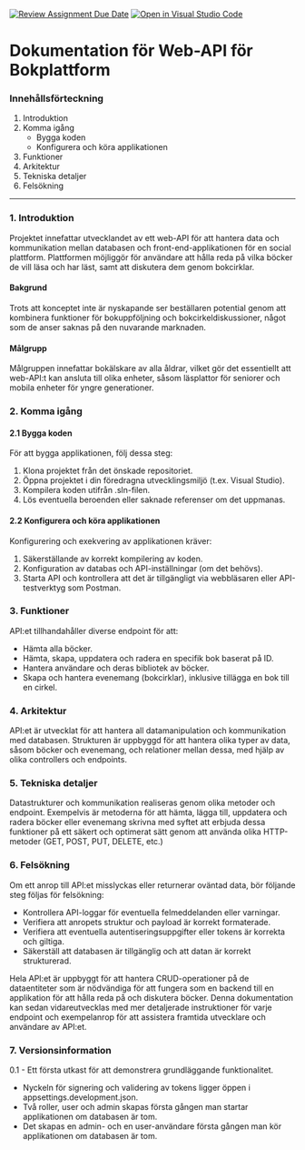 [![Review Assignment Due Date](https://classroom.github.com/assets/deadline-readme-button-24ddc0f5d75046c5622901739e7c5dd533143b0c8e959d652212380cedb1ea36.svg)](https://classroom.github.com/a/Zt3HBBxP)
[![Open in Visual Studio Code](https://classroom.github.com/assets/open-in-vscode-718a45dd9cf7e7f842a935f5ebbe5719a5e09af4491e668f4dbf3b35d5cca122.svg)](https://classroom.github.com/online_ide?assignment_repo_id=12037885&assignment_repo_type=AssignmentRepo)
# Dokumentation för Web-API för Bokplattform

### Innehållsförteckning

1. Introduktion
2. Komma igång
   - Bygga koden
   - Konfigurera och köra applikationen
3. Funktioner
4. Arkitektur
5. Tekniska detaljer
6. Felsökning

---

### 1. Introduktion

Projektet innefattar utvecklandet av ett web-API för att hantera data och kommunikation mellan databasen och front-end-applikationen för en social plattform. Plattformen möjliggör för användare att hålla reda på vilka böcker de vill läsa och har läst, samt att diskutera dem genom bokcirklar.

#### Bakgrund

Trots att konceptet inte är nyskapande ser beställaren potential genom att kombinera funktioner för bokuppföljning och bokcirkeldiskussioner, något som de anser saknas på den nuvarande marknaden.

#### Målgrupp

Målgruppen innefattar bokälskare av alla åldrar, vilket gör det essentiellt att web-API:t kan ansluta till olika enheter, såsom läsplattor för seniorer och mobila enheter för yngre generationer.

### 2. Komma igång

#### 2.1 Bygga koden

För att bygga applikationen, följ dessa steg:

1. Klona projektet från det önskade repositoriet.
2. Öppna projektet i din föredragna utvecklingsmiljö (t.ex. Visual Studio).
3. Kompilera koden utifrån .sln-filen.
4. Lös eventuella beroenden eller saknade referenser om det uppmanas.

#### 2.2 Konfigurera och köra applikationen

Konfigurering och exekvering av applikationen kräver:

1. Säkerställande av korrekt kompilering av koden.
2. Konfiguration av databas och API-inställningar (om det behövs).
3. Starta API och kontrollera att det är tillgängligt via webbläsaren eller API-testverktyg som Postman.

### 3. Funktioner

API:et tillhandahåller diverse endpoint för att:

- Hämta alla böcker.
- Hämta, skapa, uppdatera och radera en specifik bok baserat på ID.
- Hantera användare och deras bibliotek av böcker.
- Skapa och hantera evenemang (bokcirklar), inklusive tillägga en bok till en cirkel.

### 4. Arkitektur

API:et är utvecklat för att hantera all datamanipulation och kommunikation med databasen. Strukturen är uppbyggd för att hantera olika typer av data, såsom böcker och evenemang, och relationer mellan dessa, med hjälp av olika controllers och endpoints.

### 5. Tekniska detaljer

Datastrukturer och kommunikation realiseras genom olika metoder och endpoint. Exempelvis är metoderna för att hämta, lägga till, uppdatera och radera böcker eller evenemang skrivna med syftet att erbjuda dessa funktioner på ett säkert och optimerat sätt genom att använda olika HTTP-metoder (GET, POST, PUT, DELETE, etc.)

### 6. Felsökning

Om ett anrop till API:et misslyckas eller returnerar oväntad data, bör följande steg följas för felsökning:

- Kontrollera API-loggar för eventuella felmeddelanden eller varningar.
- Verifiera att anropets struktur och payload är korrekt formaterade.
- Verifiera att eventuella autentiseringsuppgifter eller tokens är korrekta och giltiga.
- Säkerställ att databasen är tillgänglig och att datan är korrekt strukturerad.

Hela API:et är uppbyggt för att hantera CRUD-operationer på de dataentiteter som är nödvändiga för att fungera som en backend till en applikation för att hålla reda på och diskutera böcker. Denna dokumentation kan sedan vidareutvecklas med mer detaljerade instruktioner för varje endpoint och exempelanrop för att assistera framtida utvecklare och användare av API:et.

### 7. Versionsinformation

0.1 - Ett första utkast för att demonstrera grundläggande funktionalitet.

- Nyckeln för signering och validering av tokens ligger öppen i appsettings.development.json.
- Två roller, user och admin skapas första gången man startar applikationen om databasen är tom.
- Det skapas en admin- och en user-användare första gången man kör applikationen om databasen är tom.
